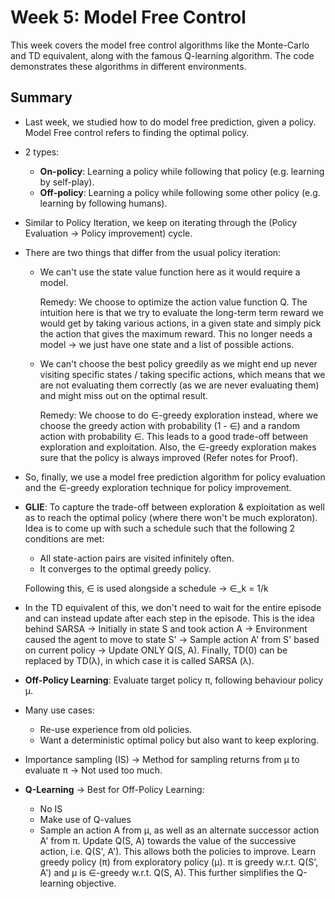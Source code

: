 # Week 5: Model Free Control

This week covers the model free control algorithms like the Monte-Carlo and TD equivalent, along with the famous Q-learning algorithm.
The code demonstrates these algorithms in different environments.

## Summary

- Last week, we studied how to do model free prediction, given a policy. Model Free control refers to finding the optimal policy.
- 2 types:
  - **On-policy**: Learning a policy while following that policy (e.g. learning by self-play).
  - **Off-policy**: Learning a policy while following some other policy (e.g. learning by following humans).
- Similar to Policy Iteration, we keep on iterating through the (Policy Evaluation -> Policy improvement) cycle.
- There are two things that differ from the usual policy iteration:
  - We can't use the state value function here as it would require a model. 
  
    Remedy: We choose to optimize the action value function Q. The intuition here is that we try to evaluate the long-term term reward we would get by taking various actions, in a given state and 
    simply pick the action that gives the maximum reward. This no longer needs a model -> we just have one state and a list of possible actions.
    
  - We can't choose the best policy greedily as we might end up never visiting specific states / taking specific actions, which means that we are not evaluating them correctly (as we are never evaluating them) and might miss out on the optimal result.
    
    Remedy: We choose to do ∈-greedy exploration instead, where we choose the greedy action with probability (1 - ∈) and a random action with probability ∈. This leads to a good trade-off between exploration and exploitation. Also, the ∈-greedy exploration makes sure that the policy is always improved (Refer notes for Proof).
    
- So, finally, we use a model free prediction algorithm for policy evaluation and the ∈-greedy exploration technique for policy improvement.
- **GLIE**: To capture the trade-off between exploration & exploitation as well as to reach the optimal policy (where there won't be much exploraton). Idea is to come up with such a schedule such that the following 2 conditions are met:
  - All state-action pairs are visited infinitely often.
  - It converges to the optimal greedy policy.
  
  Following this, ∈ is used alongside a schedule -> ∈_k = 1/k 

- In the TD equivalent of this, we don't need to wait for the entire episode and can instead update after each step in the episode. This is the idea behind SARSA -> Initially in state S and took action A -> Environment caused the agent to move to state S' -> Sample action A' from S' based on current policy -> Update ONLY Q(S, A). Finally, TD(0) can be replaced by TD(λ), in which case it is called SARSA (λ).

- **Off-Policy Learning**: Evaluate target policy π, following behaviour policy μ. 
- Many use cases:
  - Re-use experience from old policies.
  - Want a deterministic optimal policy but also want to keep exploring.
- Importance sampling (IS) -> Method for sampling returns from μ to evaluate π -> Not used too much.

- **Q-Learning** -> Best for Off-Policy Learning: 
  - No IS
  - Make use of Q-values
  - Sample an action A from μ, as well as an alternate successor action A' from π. Update Q(S, A) towards the value of the successive action, i.e. Q(S', A'). This allows both the policies to improve. Learn greedy policy (π) from exploratory policy (μ). π is greedy w.r.t. Q(S', A') and μ is ∈-greedy w.r.t. Q(S, A). This further simplifies the Q-learning objective.
   
